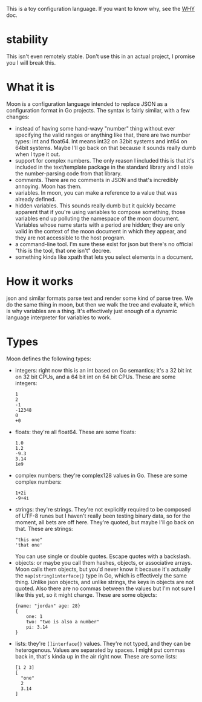 This is a toy configuration language.  If you want to know why, see the [WHY](WHY.md) doc.

# stability

This isn't even remotely stable.  Don't use this in an actual project, I
promise you I will break this.

# What it is

Moon is a configuration language intended to replace JSON as a configuration
format in Go projects.  The syntax is fairly similar, with a few changes:

- instead of having some hand-wavy "number" thing without ever specifying the
  valid ranges or anything like that, there are two number types: int and
  float64.  Int means int32 on 32bit systems and int64 on 64bit systems.  Maybe
  I'll go back on that because it sounds really dumb when I type it out.
- support for complex numbers.  The only reason I included this is that it's
  included in the text/template package in the standard library and I stole the
  number-parsing code from that library.
- comments.  There are no comments in JSON and that's incredibly annoying.
  Moon has them.
- variables.  In moon, you can make a reference to a value that was already
  defined.
- hidden variables.  This sounds really dumb but it quickly became apparent
  that if you're using variables to compose something, those variables end up
  polluting the namespace of the moon document.  Variables whose name starts
  with a period are hidden; they are only valid in the context of the moon
  document in which they appear, and they are not accessible to the host
  program.
- a command-line tool.  I'm sure these exist for json but there's no official
  "this is the tool, that one isn't" decree.
- something kinda like xpath that lets you select elements in a document.

# How it works

json and similar formats parse text and render some kind of parse tree.  We do
the same thing in moon, but then we walk the tree and evaluate it, which is why
variables are a thing.  It's effectively just enough of a dynamic language
interpreter for variables to work.

# Types

Moon defines the following types:

- integers: right now this is an int based on Go semantics; it's a 32 bit int
  on 32 bit CPUs, and a 64 bit int on 64 bit CPUs.  These are some integers:
  ```
  1  
  2  
  -1  
  -12348  
  0  
  +0  
  ```
- floats: they're all float64.  These are some floats:
  ```
  1.0  
  1.2  
  -9.3  
  3.14  
  1e9  
  ```
- complex numbers: they're complex128 values in Go.  These are some complex numbers:
  ```
  1+2i  
  -9+4i  
  ```
- strings: they're strings.  They're not explicitly required to be composed of
  UTF-8 runes but I haven't really been testing binary data, so for the moment,
  all bets are off here.  They're quoted, but maybe I'll go back on that.
  These are strings:
  ```
  "this one"  
  'that one'  
  ```
  You can use single or double quotes.  Escape quotes with a backslash.
- objects: or maybe you call them hashes, objects, or associative arrays.  Moon
  calls them objects, but you'd never know it because it's actually the
  `map[string]interface{}` type in Go, which is effectively the same thing.
  Unlike json objects, and unlike strings, the keys in objects are not quoted.
  Also there are no commas between the values but I'm not sure I like this yet,
  so it might change.  These are some objects:
  ```
  {name: "jordan" age: 28}  
  {  
      one: 1  
      two: "two is also a number"  
      pi: 3.14  
  }  
  ```
- lists: they're `[]interface{}` values.  They're not typed, and they can be
  heterogenous.  Values are separated by spaces.  I might put commas back in,
  that's kinda up in the air right now.  These are some lists:
  ```
  [1 2 3]  
  [  
    "one"  
    2  
    3.14  
  ]  
  ```


